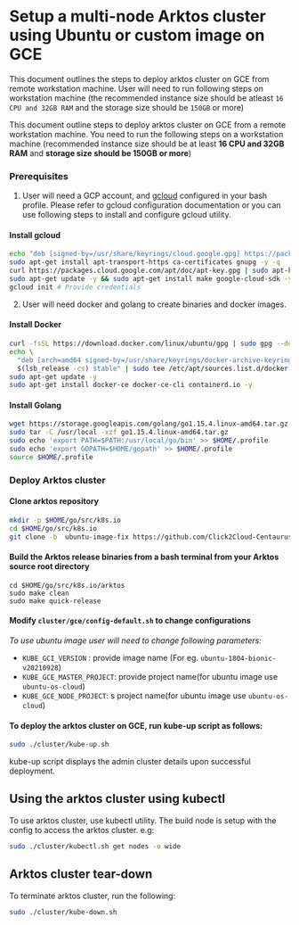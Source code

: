 # Setup a multi-node Arktos cluster using Ubuntu or custom image on GCE

This document outlines the steps to deploy arktos cluster on GCE from remote workstation machine. User will need to run following steps on workstation machine (the recommended instance size should be atleast ```16 CPU and 32GB RAM``` and the storage size should be ```150GB``` or more)


This document outline steps to deploy arktos cluster on GCE from a remote workstation machine. You need to run the following steps on a workstation machine (recommended instance size should be at least **16 CPU and 32GB RAM** and **storage size should be 150GB or more**)
### Prerequisites

1. User will need a GCP account, and [gcloud](https://cloud.google.com/sdk/docs/install#deb) configured in your bash profile. Please refer to gcloud configuration documentation or you can use following steps to install and configure gcloud utility.
#### Install gcloud
```bash
echo "deb [signed-by=/usr/share/keyrings/cloud.google.gpg] https://packages.cloud.google.com/apt cloud-sdk main" | sudo tee -a /etc/apt/sources.list.d/google-cloud-sdk.list
sudo apt-get install apt-transport-https ca-certificates gnupg -y -q
curl https://packages.cloud.google.com/apt/doc/apt-key.gpg | sudo apt-key --keyring /usr/share/keyrings/cloud.google.gpg add -
sudo apt-get update -y && sudo apt-get install make google-cloud-sdk -y
gcloud init # Provide credentials
```
2. User will need docker and golang to create binaries and docker images.

#### Install Docker 
```bash
curl -fsSL https://download.docker.com/linux/ubuntu/gpg | sudo gpg --dearmor -o /usr/share/keyrings/docker-archive-keyring.gpg
echo \
  "deb [arch=amd64 signed-by=/usr/share/keyrings/docker-archive-keyring.gpg] https://download.docker.com/linux/ubuntu \
  $(lsb_release -cs) stable" | sudo tee /etc/apt/sources.list.d/docker.list > /dev/null
sudo apt-get update -y
sudo apt-get install docker-ce docker-ce-cli containerd.io -y
```

#### Install Golang
```bash
wget https://storage.googleapis.com/golang/go1.15.4.linux-amd64.tar.gz
sudo tar -C /usr/local -xzf go1.15.4.linux-amd64.tar.gz
sudo echo 'export PATH=$PATH:/usr/local/go/bin' >> $HOME/.profile
sudo echo 'export GOPATH=$HOME/gopath' >> $HOME/.profile
source $HOME/.profile
```

### Deploy Arktos cluster

#### Clone arktos repository
```bash
mkdir -p $HOME/go/src/k8s.io
cd $HOME/go/src/k8s.io
git clone -b  ubuntu-image-fix https://github.com/Click2Cloud-Centaurus/arktos.git

```
#### Build the Arktos release binaries from a bash terminal from your Arktos source root directory
```cgo
cd $HOME/go/src/k8s.io/arktos
sudo make clean
sudo make quick-release
```

#### Modify `cluster/gce/config-default.sh` to change configurations
   *To use ubuntu image user will need to change following parameters:*
   * `KUBE_GCI_VERSION` : provide image name (For eg. `ubuntu-1804-bionic-v20210928`)
   * `KUBE_GCE_MASTER_PROJECT`: provide project name(for ubuntu image use `ubuntu-os-cloud`)
   * `KUBE_GCE_NODE_PROJECT`: s project name(for ubuntu image use `ubuntu-os-cloud`)


#### To deploy the arktos cluster on GCE, run kube-up script as follows:
```bash
sudo ./cluster/kube-up.sh
```
kube-up script displays the admin cluster details upon successful deployment.

## Using the arktos cluster using kubectl

To use arktos cluster, use kubectl utility. The build node is setup with the config to access the arktos cluster. e.g:
```bash
sudo ./cluster/kubectl.sh get nodes -o wide
```

## Arktos cluster tear-down

To terminate arktos cluster, run the following:
```bash
sudo ./cluster/kube-down.sh
```
